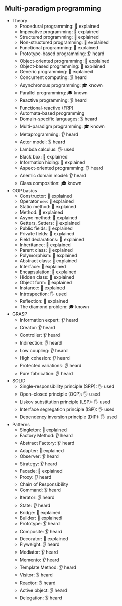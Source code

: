 ## Multi-paradigm programming

- Theory
  - Procedural programming: 🙋 explained
  - Imperative programming: 🙋 explained
  - Structured programming: 🙋 explained
  - Non-structured programming: 🙋 explained
  - Functional programming: 🙋 explained
  - Prototype-based programming: 👂 heard
  - Object-oriented programming: 🙋 explained
  - Object-based programming: 🙋 explained
  - Generic programming: 🙋 explained
  - Concurrent computing: 👂 heard
  - Asynchronous programming: 🎓 known
  - Parallel programming: 🎓 known
  - Reactive programming: 👂 heard
  - Functional-reactive (FRP)
  - Automata-based programming
  - Domain-specific languages: 👂 heard
  - Multi-paradigm programming: 🎓 known
  - Metaprogramming: 👂 heard
  - Actor model: 👂 heard
  - Lambda calculus: 🖐️ used
  - Black box: 🙋 explained
  - Information hiding: 🙋 explained
  - Aspect-oriented programming: 👂 heard
  - Anemic domain model: 👂 heard
  - Class composition: 🎓 known
- OOP basics
  - Constructor: 🙋 explained
  - Operator `new`: 🙋 explained
  - Static method: 🙋 explained
  - Method: 🙋 explained
  - Async method: 🙋 explained
  - Getters, Setters: 🙋 explained
  - Public fields: 🙋 explained
  - Private fields: 🙋 explained
  - Field declarations: 🙋 explained
  - Inheritance: 🙋 explained
  - Parent class: 🙋 explained
  - Polymorphism: 🙋 explained
  - Abstract class: 🙋 explained
  - Interface: 🙋 explained
  - Encapsulation: 🙋 explained
  - Hidden class: 🙋 explained
  - Object form: 🙋 explained
  - Instance: 🙋 explained
  - Introspection: 🖐️ used
  - Reflection: 🙋 explained
  - The diamond problem: 🎓 known
- GRASP
  - Information expert: 👂 heard
  - Creator: 👂 heard
  - Controller: 👂 heard
  - Indirection: 👂 heard
  - Low coupling: 👂 heard
  - High cohesion: 👂 heard
  - Protected variations: 👂 heard
  - Pure fabrication: 👂 heard
- SOLID
  - Single-responsibility principle (SRP): 🖐️ used
  - Open–closed principle (OCP): 🖐️ used
  - Liskov substitution principle (LSP): 🖐️ used
  - Interface segregation principle (ISP): 🖐️ used
  - Dependency inversion principle (DIP): 🖐️ used
- Patterns
  - Singleton: 🙋 explained
  - Factory Method: 👂 heard
  - Abstract Factory: 👂 heard
  - Adapter: 🙋 explained
  - Observer: 👂 heard
  - Strategy: 👂 heard
  - Facade: 🙋 explained
  - Proxy: 👂 heard
  - Chain of Responsibility
  - Command: 👂 heard
  - Iterator: 👂 heard
  - State: 👂 heard
  - Bridge: 🙋 explained
  - Builder: 🙋 explained
  - Prototype: 👂 heard
  - Composite: 👂 heard
  - Decorator: 🙋 explained
  - Flyweight: 👂 heard
  - Mediator: 👂 heard
  - Memento: 👂 heard
  - Template Method: 👂 heard
  - Visitor: 👂 heard
  - Reactor: 👂 heard
  - Active object: 👂 heard
  - Delegation: 👂 heard
